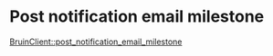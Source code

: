 # Post notification email milestone

[BruinClient::post_notification_email_milestone](../../clients/bruin_client/post_notification_email_milestone.md)
